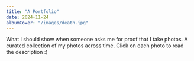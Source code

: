 ```yaml
---
title: "A Portfolio"
date: 2024-11-24
albumCover: "/images/death.jpg"
---
```


What I should show when someone asks me for proof that I take photos. A curated collection of my photos across time. Click on each photo to read the description :)